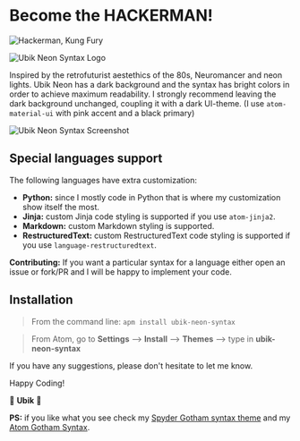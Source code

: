 # Become the HACKERMAN!
![Hackerman, Kung Fury](https://cloud.githubusercontent.com/assets/16547060/22607733/6d0c609a-ea59-11e6-9cc8-2c15ff9db56c.jpg)

![Ubik Neon Syntax Logo](https://cloud.githubusercontent.com/assets/16547060/21964577/abb5803e-db4e-11e6-8f42-3e6f27f7e33b.jpg)

Inspired by the retrofuturist aestethics of the 80s, Neuromancer and neon lights.
Ubik Neon has a dark background and the syntax has bright colors in order to achieve maximum readability.
I strongly recommend leaving the dark background unchanged, coupling it with a dark UI-theme.
(I use ```atom-material-ui``` with pink accent and a black primary)

![Ubik Neon Syntax Screenshot](https://cloud.githubusercontent.com/assets/16547060/21964576/abb2060c-db4e-11e6-9fc0-1ea34f0e076b.png)


## Special languages support
The following languages have extra customization:
* __Python:__ since I mostly code in Python that is where my customization show itself the most.
* __Jinja:__ custom Jinja code styling is supported if you use ```atom-jinja2```.
* __Markdown:__ custom Markdown styling is supported.
* __RestructuredText:__ custom RestructuredText code styling is supported if you use ```language-restructuredtext```.

__Contributing:__ If you want a particular syntax for a language either open an issue or fork/PR and I will be happy to implement your code.


## Installation

> From the command line: `apm install ubik-neon-syntax`

> From Atom, go to __Settings__ --> __Install__ --> __Themes__ --> type in __ubik-neon-syntax__

If you have any suggestions, please don't hesitate to let me know.

Happy Coding!

:palm_tree: __Ubik__ :palm_tree:

__PS:__ if you like what you see check my [Spyder Gotham syntax theme](https://github.com/mr-ubik/spyder-ubik-syntax) and my [Atom Gotham Syntax](https://atom.io/themes/ubik-gotham-syntax).
